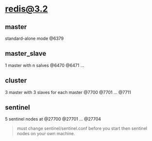 # redis@3.2

## master 

standard-alone mode @6379

## master_slave

1 master with n salves @6470 @6471 ...

## cluster

3 master with 3 slaves for each master @7700 @7701 ... @7711


## sentinel

5 sentinel nodes at @27700 @27701 ... @27704

> must change sentinel/sentinel.conf before you start then sentinel nodes on your own machine.
